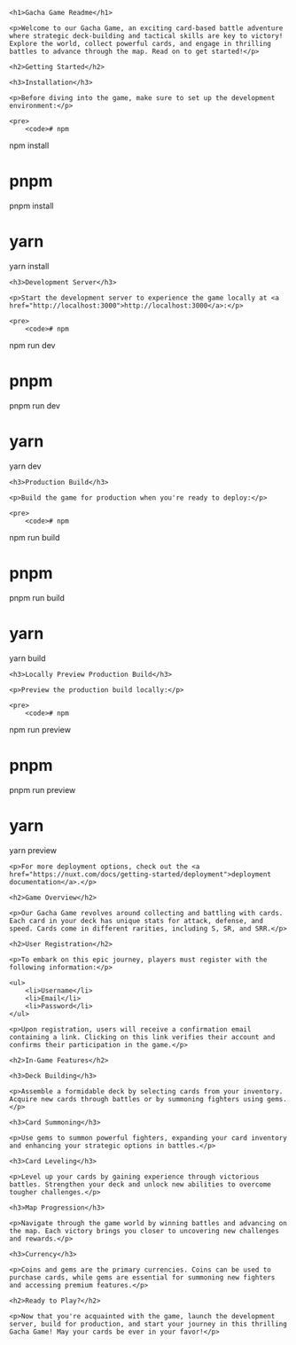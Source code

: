     <h1>Gacha Game Readme</h1>

    <p>Welcome to our Gacha Game, an exciting card-based battle adventure where strategic deck-building and tactical skills are key to victory! Explore the world, collect powerful cards, and engage in thrilling battles to advance through the map. Read on to get started!</p>

    <h2>Getting Started</h2>

    <h3>Installation</h3>

    <p>Before diving into the game, make sure to set up the development environment:</p>

    <pre>
        <code># npm
npm install

# pnpm
pnpm install

# yarn
yarn install
        </code>
    </pre>

    <h3>Development Server</h3>

    <p>Start the development server to experience the game locally at <a href="http://localhost:3000">http://localhost:3000</a>:</p>

    <pre>
        <code># npm
npm run dev

# pnpm
pnpm run dev

# yarn
yarn dev
        </code>
    </pre>

    <h3>Production Build</h3>

    <p>Build the game for production when you're ready to deploy:</p>

    <pre>
        <code># npm
npm run build

# pnpm
pnpm run build

# yarn
yarn build
        </code>
    </pre>

    <h3>Locally Preview Production Build</h3>

    <p>Preview the production build locally:</p>

    <pre>
        <code># npm
npm run preview

# pnpm
pnpm run preview

# yarn
yarn preview
        </code>
    </pre>

    <p>For more deployment options, check out the <a href="https://nuxt.com/docs/getting-started/deployment">deployment documentation</a>.</p>

    <h2>Game Overview</h2>

    <p>Our Gacha Game revolves around collecting and battling with cards. Each card in your deck has unique stats for attack, defense, and speed. Cards come in different rarities, including S, SR, and SRR.</p>

    <h2>User Registration</h2>

    <p>To embark on this epic journey, players must register with the following information:</p>

    <ul>
        <li>Username</li>
        <li>Email</li>
        <li>Password</li>
    </ul>

    <p>Upon registration, users will receive a confirmation email containing a link. Clicking on this link verifies their account and confirms their participation in the game.</p>

    <h2>In-Game Features</h2>

    <h3>Deck Building</h3>

    <p>Assemble a formidable deck by selecting cards from your inventory. Acquire new cards through battles or by summoning fighters using gems.</p>

    <h3>Card Summoning</h3>

    <p>Use gems to summon powerful fighters, expanding your card inventory and enhancing your strategic options in battles.</p>

    <h3>Card Leveling</h3>

    <p>Level up your cards by gaining experience through victorious battles. Strengthen your deck and unlock new abilities to overcome tougher challenges.</p>

    <h3>Map Progression</h3>

    <p>Navigate through the game world by winning battles and advancing on the map. Each victory brings you closer to uncovering new challenges and rewards.</p>

    <h3>Currency</h3>

    <p>Coins and gems are the primary currencies. Coins can be used to purchase cards, while gems are essential for summoning new fighters and accessing premium features.</p>

    <h2>Ready to Play?</h2>

    <p>Now that you're acquainted with the game, launch the development server, build for production, and start your journey in this thrilling Gacha Game! May your cards be ever in your favor!</p>
